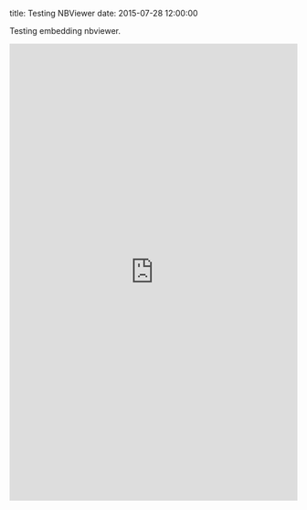 title: Testing NBViewer
date: 2015-07-28 12:00:00

Testing embedding nbviewer.

<iframe width="100%" height="800" src="http://nbviewer.ipython.org/github/GaelVaroquaux/sklearn_pandas_tutorial/blob/master/notebooks/05.1_supervised_classification.ipynb" frameborder="0"></iframe>

